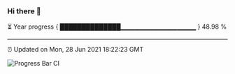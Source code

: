 ### Hi there 👋

⏳ Year progress { ██████████████▁▁▁▁▁▁▁▁▁▁▁▁▁▁▁▁ } 48.98 %

---

⏰ Updated on Mon, 28 Jun 2021 18:22:23 GMT

![Progress Bar CI](https://github.com/liununu/liununu/workflows/Progress%20Bar%20CI/badge.svg)
